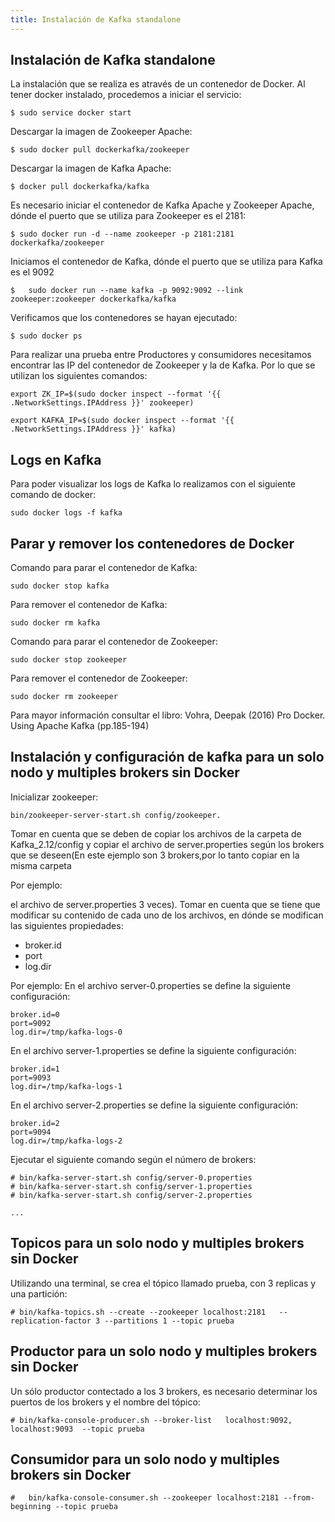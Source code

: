 ```yaml
---
title: Instalación de Kafka standalone
---
```

## Instalación de Kafka standalone


La instalación que se realiza es através de un contenedor de Docker.
Al tener docker instalado, procedemos a iniciar el servicio: 
```
$ sudo service docker start
```

Descargar la imagen de Zookeeper Apache: 
```
$ sudo docker pull dockerkafka/zookeeper
```

Descargar la imagen de Kafka Apache:
```
$ docker pull dockerkafka/kafka
```
Es necesario iniciar el contenedor de Kafka Apache y Zookeeper Apache, dónde el puerto que se utiliza para Zookeeper es el 2181:
```
$ sudo docker run -d --name zookeeper -p 2181:2181 dockerkafka/zookeeper
```

Iniciamos el contenedor de Kafka, dónde el puerto que se utiliza para Kafka es el 9092
```
$ 	sudo docker run --name kafka -p 9092:9092 --link zookeeper:zookeeper dockerkafka/kafka
```

Verificamos que los contenedores se hayan ejecutado: 
```
$ sudo docker ps
```

Para realizar una prueba entre Productores y consumidores necesitamos encontrar las IP del contenedor de Zookeeper y la de Kafka. Por lo que se utilizan los siguientes comandos: 
```
export ZK_IP=$(sudo docker inspect --format '{{ .NetworkSettings.IPAddress }}' zookeeper)

export KAFKA_IP=$(sudo docker inspect --format '{{ .NetworkSettings.IPAddress }}' kafka)
```

## Logs en Kafka 
Para poder visualizar los logs de Kafka lo realizamos con el siguiente comando de docker: 
```
sudo docker logs -f kafka
```	

## Parar y remover los contenedores de Docker
Comando para parar el contenedor de Kafka: 
```	
sudo docker stop kafka
```	
Para remover el contenedor de Kafka: 
```	
sudo docker rm kafka
```	

Comando para parar el contenedor de Zookeeper: 
```	
sudo docker stop zookeeper
```	
Para remover el contenedor de Zookeeper:
```	
sudo docker rm zookeeper
```	

Para mayor información consultar el libro: Vohra, Deepak (2016) Pro Docker. Using Apache Kafka (pp.185-194)


## Instalación y configuración de kafka para un solo nodo y multiples brokers sin Docker 

Inicializar zookeeper: 
```
bin/zookeeper-server-start.sh config/zookeeper.
```



Tomar en cuenta que se deben de copiar los archivos de la carpeta de Kafka_2.12/config y copiar el archivo de server.properties según los brokers que se deseen(En este ejemplo son 3 brokers,por lo tanto copiar en la misma carpeta 

Por ejemplo: 

el archivo de server.properties 3 veces).
Tomar en cuenta que se tiene que modificar su contenido de cada uno de los archivos, en dónde se modifican las siguientes propiedades:  

- broker.id
- port
- log.dir

Por ejemplo: 
En el archivo  server-0.properties 	se define la siguiente configuración: 
```
broker.id=0
port=9092
log.dir=/tmp/kafka-logs-0
```
En el archivo  server-1.properties 	se define la siguiente configuración: 
```
broker.id=1
port=9093
log.dir=/tmp/kafka-logs-1
```
En el archivo  server-2.properties 	se define la siguiente configuración: 
```
broker.id=2
port=9094
log.dir=/tmp/kafka-logs-2
```

Ejecutar el siguiente comando según el número de brokers: 
```
# bin/kafka-server-start.sh	config/server-0.properties
# bin/kafka-server-start.sh	config/server-1.properties
# bin/kafka-server-start.sh	config/server-2.properties

...

```

## Topicos para un solo nodo y multiples brokers sin Docker 


Utilizando una terminal, se crea el tópico llamado prueba, con 3 replicas y una partición:  
```
# bin/kafka-topics.sh --create --zookeeper localhost:2181	--replication-factor 3 --partitions 1 --topic prueba
```

## Productor para un solo nodo y multiples brokers sin Docker 

Un sólo productor contectado a los 3 brokers, es necesario determinar los puertos de los brokers y el nombre del tópico: 
```
# bin/kafka-console-producer.sh	--broker-list	localhost:9092,	localhost:9093	--topic prueba 
```

## Consumidor para un solo nodo y multiples brokers sin Docker 
```
#	bin/kafka-console-consumer.sh --zookeeper localhost:2181 --from-beginning --topic prueba
```